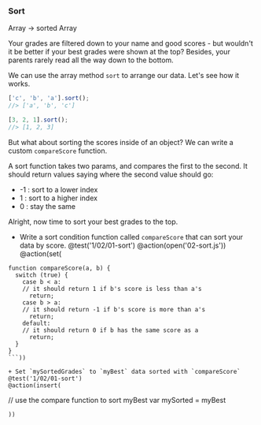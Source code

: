 ### Sort
Array -> sorted Array

Your grades are filtered down to your name and good scores - but wouldn't it be better if your best grades were shown at the top? Besides, your parents rarely read all the way down to the bottom.

We can use the array method `sort` to arrange our data. Let's see how it works.

```js
['c', 'b', 'a'].sort();
//> ['a', 'b', 'c']

[3, 2, 1].sort();
//> [1, 2, 3]
```

But what about sorting the scores inside of an object? We can write a custom `compareScore` function.

A sort function takes two params, and compares the first to the second. It should return values saying where the second value should go:

  * -1 : sort to a lower index
  * 1 : sort to a higher index
  * 0 : stay the same

Alright, now time to sort your best grades to the top.

+ Write a sort condition function called `compareScore` that can sort your data by score.
@test('1/02/01-sort')
@action(open('02-sort.js'))
@action(set(
```
function compareScore(a, b) {
  switch (true) {
    case b < a:
    // it should return 1 if b's score is less than a's
      return;
    case b > a:
    // it should return -1 if b's score is more than a's
      return;
    default:
    // it should return 0 if b has the same score as a
      return;
  }
}
```))

+ Set `mySortedGrades` to `myBest` data sorted with `compareScore`
@test('1/02/01-sort')
@action(insert(
```
// use the compare function to sort myBest
var mySorted = myBest
```
))
